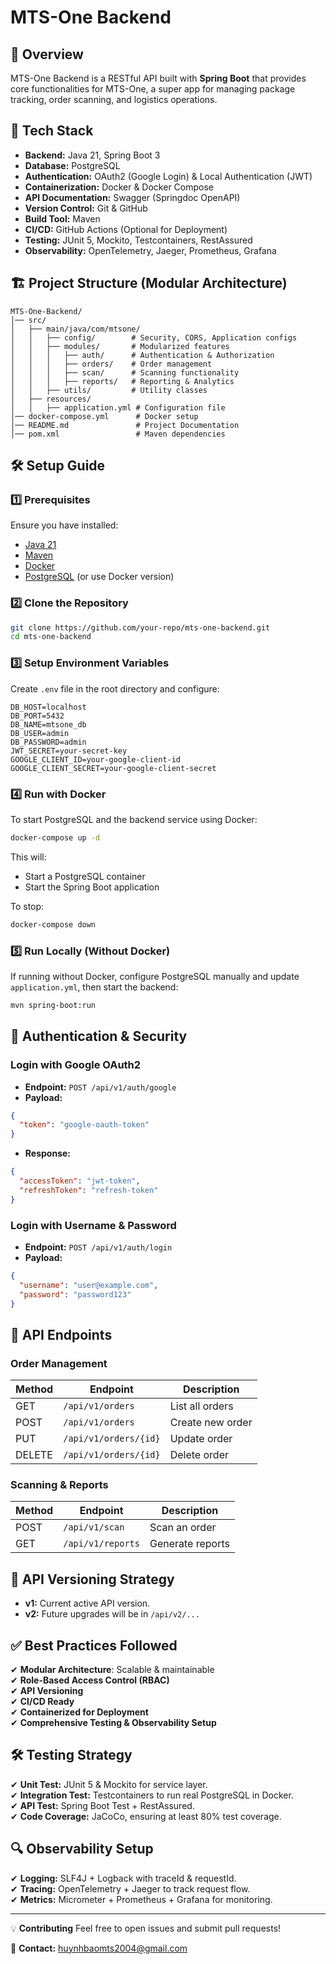 # MTS-One Backend

## 📌 Overview
MTS-One Backend is a RESTful API built with **Spring Boot** that provides core functionalities for MTS-One, a super app for managing package tracking, order scanning, and logistics operations.

## 🚀 Tech Stack
- **Backend:** Java 21, Spring Boot 3
- **Database:** PostgreSQL
- **Authentication:** OAuth2 (Google Login) & Local Authentication (JWT)
- **Containerization:** Docker & Docker Compose
- **API Documentation:** Swagger (Springdoc OpenAPI)
- **Version Control:** Git & GitHub
- **Build Tool:** Maven
- **CI/CD:** GitHub Actions (Optional for Deployment)
- **Testing:** JUnit 5, Mockito, Testcontainers, RestAssured
- **Observability:** OpenTelemetry, Jaeger, Prometheus, Grafana

## 🏗 Project Structure (Modular Architecture)
```
MTS-One-Backend/
│── src/
│   ├── main/java/com/mtsone/
│   │   ├── config/        # Security, CORS, Application configs
│   │   ├── modules/       # Modularized features
│   │   │   ├── auth/      # Authentication & Authorization
│   │   │   ├── orders/    # Order management
│   │   │   ├── scan/      # Scanning functionality
│   │   │   ├── reports/   # Reporting & Analytics
│   │   ├── utils/         # Utility classes
│   ├── resources/
│   │   ├── application.yml # Configuration file
│── docker-compose.yml      # Docker setup
│── README.md               # Project Documentation
│── pom.xml                 # Maven dependencies
```

## 🛠 Setup Guide
### 1️⃣ Prerequisites
Ensure you have installed:
- [Java 21](https://adoptium.net/)
- [Maven](https://maven.apache.org/)
- [Docker](https://www.docker.com/get-started)
- [PostgreSQL](https://www.postgresql.org/) (or use Docker version)

### 2️⃣ Clone the Repository
```sh
git clone https://github.com/your-repo/mts-one-backend.git
cd mts-one-backend
```

### 3️⃣ Setup Environment Variables
Create `.env` file in the root directory and configure:
```
DB_HOST=localhost
DB_PORT=5432
DB_NAME=mtsone_db
DB_USER=admin
DB_PASSWORD=admin
JWT_SECRET=your-secret-key
GOOGLE_CLIENT_ID=your-google-client-id
GOOGLE_CLIENT_SECRET=your-google-client-secret
```

### 4️⃣ Run with Docker
To start PostgreSQL and the backend service using Docker:
```sh
docker-compose up -d
```
This will:
- Start a PostgreSQL container
- Start the Spring Boot application

To stop:
```sh
docker-compose down
```

### 5️⃣ Run Locally (Without Docker)
If running without Docker, configure PostgreSQL manually and update `application.yml`, then start the backend:
```sh
mvn spring-boot:run
```

## 🔑 Authentication & Security
### Login with Google OAuth2
- **Endpoint:** `POST /api/v1/auth/google`
- **Payload:**
```json
{
  "token": "google-oauth-token"
}
```
- **Response:**
```json
{
  "accessToken": "jwt-token",
  "refreshToken": "refresh-token"
}
```

### Login with Username & Password
- **Endpoint:** `POST /api/v1/auth/login`
- **Payload:**
```json
{
  "username": "user@example.com",
  "password": "password123"
}
```

## 📡 API Endpoints
### Order Management
| Method | Endpoint              | Description          |
|--------|-----------------------|----------------------|
| GET    | `/api/v1/orders`      | List all orders     |
| POST   | `/api/v1/orders`      | Create new order    |
| PUT    | `/api/v1/orders/{id}` | Update order        |
| DELETE | `/api/v1/orders/{id}` | Delete order        |

### Scanning & Reports
| Method | Endpoint                | Description         |
|--------|-------------------------|---------------------|
| POST   | `/api/v1/scan`          | Scan an order      |
| GET    | `/api/v1/reports`       | Generate reports   |

## 📌 API Versioning Strategy
- **v1:** Current active API version.
- **v2:** Future upgrades will be in `/api/v2/...`

## ✅ Best Practices Followed
✔ **Modular Architecture**: Scalable & maintainable  
✔ **Role-Based Access Control (RBAC)**  
✔ **API Versioning**  
✔ **CI/CD Ready**  
✔ **Containerized for Deployment**  
✔ **Comprehensive Testing & Observability Setup**  

## 🛠 Testing Strategy
✔ **Unit Test:** JUnit 5 & Mockito for service layer.  
✔ **Integration Test:** Testcontainers to run real PostgreSQL in Docker.  
✔ **API Test:** Spring Boot Test + RestAssured.  
✔ **Code Coverage:** JaCoCo, ensuring at least 80% test coverage.  

## 🔍 Observability Setup
✔ **Logging:** SLF4J + Logback with traceId & requestId.  
✔ **Tracing:** OpenTelemetry + Jaeger to track request flow.  
✔ **Metrics:** Micrometer + Prometheus + Grafana for monitoring.  

---
💡 **Contributing**
Feel free to open issues and submit pull requests!

📧 **Contact:** huynhbaomts2004@gmail.com

